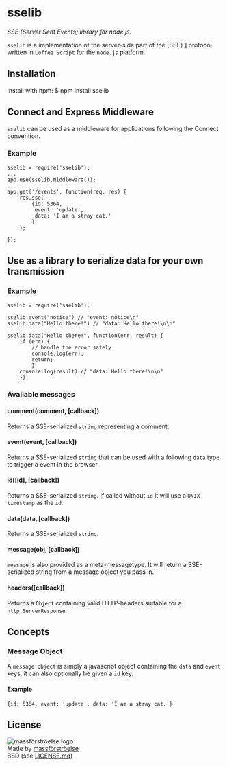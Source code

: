sselib
======
_SSE (Server Sent Events) library for node.js._

`sselib` is a implementation of the server-side part of the [SSE] [1] protocol written in `Coffee Script` for the `node.js` platform.

  [1]: http://dev.w3.org/html5/eventsource/

## Installation ##
Install with npm:
    $ npm install sselib

## Connect and Express Middleware ##
`sselib` can be used as a middleware for applications following the Connect convention.

### Example ###
    sselib = require('sselib');
    ...
    app.use(sselib.middleware());
    ...
    app.get('/events', function(req, res) {
        res.sse(
            {id: 5364,
             event: 'update',
             data: 'I am a stray cat.'
            }
        );
        
    });

## Use as a library to serialize data for your own transmission ##

### Example ###
    sselib = require('sselib');

    sselib.event("notice") // "event: notice\n"
    sselib.data("Hello there!") // "data: Hello there!\n\n"

    sselib.data("Hello there!", function(err, result) {
        if (err) {
            // handle the error safely
            console.log(err);
            return;
            }
        console.log(result) // "data: Hello there!\n\n"
        });

### Available messages ###

#### comment(comment, [callback]) ####
Returns a SSE-serialized `string` representing a comment.

#### event(event, [callback]) ####
Returns a SSE-serialized `string` that can be used with a following `data` type to trigger a event in the browser.

#### id([id], [callback]) ####
Returns a SSE-serialized `string`. If called without `id` it will use a `UNIX timestamp` as the `id`.

#### data(data, [callback]) ####
Returns a SSE-serialized `string`.

#### message(obj, [callback]) ####
`message` is also provided as a meta-messagetype. It will return a SSE-serialized string from a message object you pass in.

#### headers([callback]) ####
Returns a `Object` containing valid HTTP-headers suitable for a `http.ServerResponse`.

## Concepts ##

### Message Object ###

A `message object` is simply a javascript object containing the `data` and `event` keys, it can also optionally be given a `id` key.

#### Example ####
    {id: 5364, event: 'update', data: 'I am a stray cat.'}

## License ##
![massförströelse logo](http://www.massforstroel.se/uploads/4/3/3/4/4334921/4793588.png?20)  
Made by [massförströelse](http://massforstroel.se/ "massförströel.se")  
BSD (see [LICENSE.md](https://github.com/massforstroelse/sselib.js/blob/master/LICENSE.md "LICENSE.md"))  
